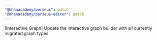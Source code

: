 ```yaml
---
"@khanacademy/perseus": patch
"@khanacademy/perseus-editor": patch
---
```


[Interactive Graph] Update the interactive graph builder with all currently migrated graph types
